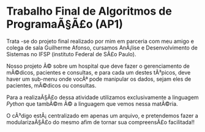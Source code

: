 # Trabalho Final de Algoritmos de ProgramaÃ§Ã£o (AP1)



Trata -se do projeto final realizado por mim em parceria com meu amigo e colega de sala Guilherme Afonso, cursamos AnÃ¡lise e Desenvolvimento de Sistemas no IFSP (instituto Federal de SÃ£o Paulo).

Nosso projeto Ã© sobre um hospital que deve fazer o gerenciamento de mÃ©dicos, pacientes e consultas, e para cada um destes tÃ³picos, deve haver um sub-menu onde vocÃª pode manipular os dados, sejam eles de pacientes, mÃ©dicos ou consultas.

Para a realizaÃ§Ã£o dessa atividade utilizamos exclusivamente a linguagem _Python_ que tambÃ©m Ã© a linguagem que vemos nessa matÃ©ria. 

O cÃ³digo estÃ¡ centralizado em apenas um arquivo, e pretendemos fazer a modularizaÃ§Ã£o do mesmo afim de tornar sua compreensÃ£o facilitada!!
